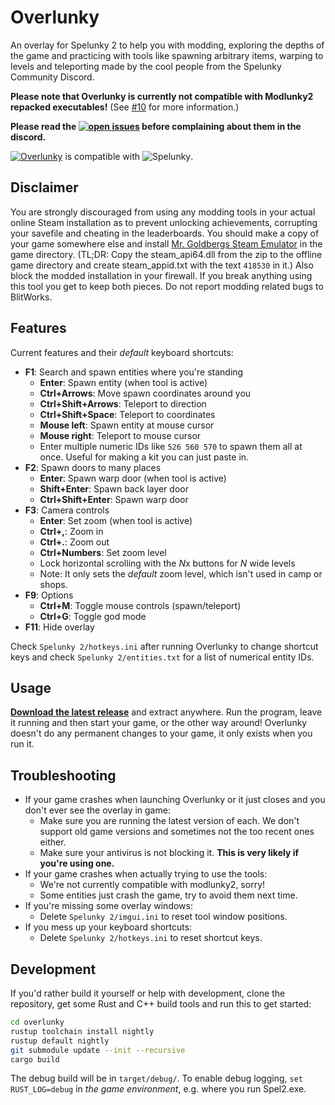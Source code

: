 # Overlunky

An overlay for Spelunky 2 to help you with modding, exploring the depths of the game and practicing with tools like spawning arbitrary items, warping to levels and teleporting made by the cool people from the Spelunky Community Discord.

**Please note that Overlunky is currently not compatible with Modlunky2 repacked executables!** (See [#10](https://github.com/spelunky-fyi/overlunky/issues/10) for more information.)

**Please read the [![open issues](https://img.shields.io/github/issues-raw/spelunky-fyi/overlunky)](https://github.com/spelunky-fyi/overlunky/issues) before complaining about them in the discord.**

[![Overlunky](https://img.shields.io/github/v/release/spelunky-fyi/overlunky?label=Overlunky)](https://github.com/spelunky-fyi/overlunky/releases/latest) is compatible with ![Spelunky](https://img.shields.io/badge/Spelunky2-1.20.0j-green).

## Disclaimer
You are strongly discouraged from using any modding tools in your actual online Steam installation as to prevent unlocking achievements, corrupting your savefile and cheating in the leaderboards. You should make a copy of your game somewhere else and install [Mr. Goldbergs Steam Emulator](https://gitlab.com/Mr_Goldberg/goldberg_emulator/-/releases) in the game directory. (TL;DR: Copy the steam_api64.dll from the zip to the offline game directory and create steam_appid.txt with the text `418530` in it.) Also block the modded installation in your firewall. If you break anything using this tool you get to keep both pieces. Do not report modding related bugs to BlitWorks.

## Features
Current features and their *default* keyboard shortcuts:
  - **F1**: Search and spawn entities where you're standing
      + **Enter**: Spawn entity (when tool is active)
      + **Ctrl+Arrows**: Move spawn coordinates around you
      + **Ctrl+Shift+Arrows**: Teleport to direction
      + **Ctrl+Shift+Space**: Teleport to coordinates
      + **Mouse left**: Spawn entity at mouse cursor
      + **Mouse right**: Teleport to mouse cursor
      + Enter multiple numeric IDs like `526 560 570` to spawn them all at once. Useful for making a kit you can just paste in.
  - **F2**: Spawn doors to many places
      + **Enter**: Spawn warp door (when tool is active)
      + **Shift+Enter**: Spawn back layer door
      + **Ctrl+Shift+Enter**: Spawn warp door
  - **F3**: Camera controls
      + **Enter**: Set zoom (when tool is active)
      + **Ctrl+,**: Zoom in
      + **Ctrl+.**: Zoom out
      + **Ctrl+Numbers**: Set zoom level
      + Lock horizontal scrolling with the *N*x buttons for *N* wide levels
      + Note: It only sets the *default* zoom level, which isn't used in camp or shops.
  - **F9**: Options
      + **Ctrl+M**: Toggle mouse controls (spawn/teleport)
      + **Ctrl+G**: Toggle god mode
  - **F11**: Hide overlay

Check `Spelunky 2/hotkeys.ini` after running Overlunky to change shortcut keys and check `Spelunky 2/entities.txt` for a list of numerical entity IDs.

## Usage 
**[Download the latest release](https://github.com/spelunky-fyi/overlunky/releases/latest)** and extract anywhere. Run the program, leave it running and then start your game, or the other way around! Overlunky doesn't do any permanent changes to your game, it only exists when you run it.

## Troubleshooting
  - If your game crashes when launching Overlunky or it just closes and you don't ever see the overlay in game:
    + Make sure you are running the latest version of each. We don't support old game versions and sometimes not the too recent ones either.
    + Make sure your antivirus is not blocking it. **This is very likely if you're using one.**
  - If your game crashes when actually trying to use the tools:
    + We're not currently compatible with modlunky2, sorry!
    + Some entities just crash the game, try to avoid them next time.
  - If you're missing some overlay windows:
    + Delete `Spelunky 2/imgui.ini` to reset tool window positions.
  - If you mess up your keyboard shortcuts:
    + Delete `Spelunky 2/hotkeys.ini` to reset shortcut keys.
    
## Development
If you'd rather build it yourself or help with development, clone the repository, get some Rust and C++ build tools and run this to get started:
```bash
cd overlunky
rustup toolchain install nightly
rustup default nightly
git submodule update --init --recursive
cargo build
```
The debug build will be in `target/debug/`. To enable debug logging, `set RUST_LOG=debug` in *the game environment*, e.g. where you run Spel2.exe.
